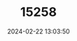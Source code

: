 ---
title: "15258"
category: "Oligosoma microlepis"
draft: false
date: 2024-02-22 13:03:50
languages:
  English: ["Small-scaled Skink"]
---
